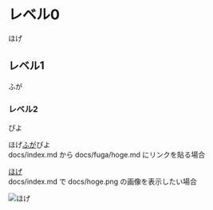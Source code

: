 # レベル0

ほげ

## レベル1

ふが

### レベル2

ぴよ

ほげ[ふが](https://github.com/)ぴよ  
docs/index.md から docs/fuga/hoge.md にリンクを貼る場合

[ほげ](./fuga/hoge.md)  
docs/index.md で docs/hoge.png の画像を表示したい場合

![ほげ](./hoge.png)

